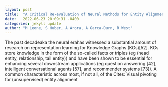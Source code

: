 ```yaml
---
layout: post
title:  "A Critical Re-evaluation of Neural Methods for Entity Alignment"
date:   2022-06-23 20:09:31 -0400
categories: jekyll update
author: "M Leone, S Huber, A Arora, A Garca-Durn, R West"
---
```

The past decadeaka the neural erahas witnessed a substantial amount of research on representation learning for Knowledge Graphs (KGs)[52]. KGs store knowledge in the form of the so-called facts or triples (eg (head entity, relationship, tail entity)) and have been shown to be essential for enhancing several downstream applications (eg question answering [42], intelligent conversational agents [57], and recommender systems [73]). A common characteristic across most, if not all, of the 
Cites: Visual pivoting for (unsupervised) entity alignment